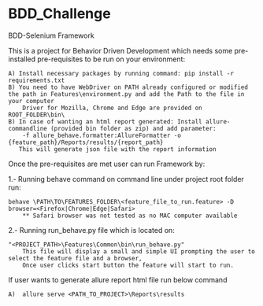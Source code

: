 # BDD_Challenge
BDD-Selenium Framework

This is a project for Behavior Driven Development which needs some pre-installed pre-requisites to be run on your environment:


  	A) Install necessary packages by running command: pip install -r requirements.txt
  	B) You need to have WebDriver on PATH already configured or modified the path in Features\environment.py and add the Path to the file in your computer
		Driver for Mozilla, Chrome and Edge are provided on ROOT_FOLDER\bin\
	B) In case of wanting an html report generated: Install allure-commandline (provided bin folder as zip) and add parameter:
		-f allure_behave.formatter:AllureFormatter -o {feature_path}/Reports/results/{report_path}
	   This will generate json file with the report information
  
  
Once the pre-requisites are met user can run Framework by:


  1.- Running behave command on command line under project root folder run: 
  
  	behave \PATH\TO\FEATURES_FOLDER\<feature_file_to_run.feature> -D browser=<Firefox|Chrome|Edge|Safari>
        ** Safari browser was not tested as no MAC computer available
	    
  
  2.- Running run_behave.py file which is located on:
  
  	"<PROJECT_PATH>\Features\Common\bin\run_behave.py"
        This file will display a small and simple UI prompting the user to select the feature file and a browser, 
        Once user clicks start button the feature will start to run.
	

If user wants to generate allure report html file run below command

	A)	allure serve <PATH_TO_PROJECT>\Reports\results
